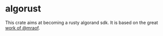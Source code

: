 # algorust
This crate aims at becoming a rusty algorand sdk. It is based on the great [work of @mraof](https://github.com/mraof/rust-algorand-sdk).
